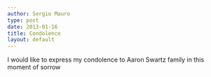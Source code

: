 ```yaml
---
author: Sergio Mauro
type: post
date: 2013-01-16
title: Condolence
layout: default
---
```


I would like to express my condolence to Aaron Swartz family in this moment of sorrow
